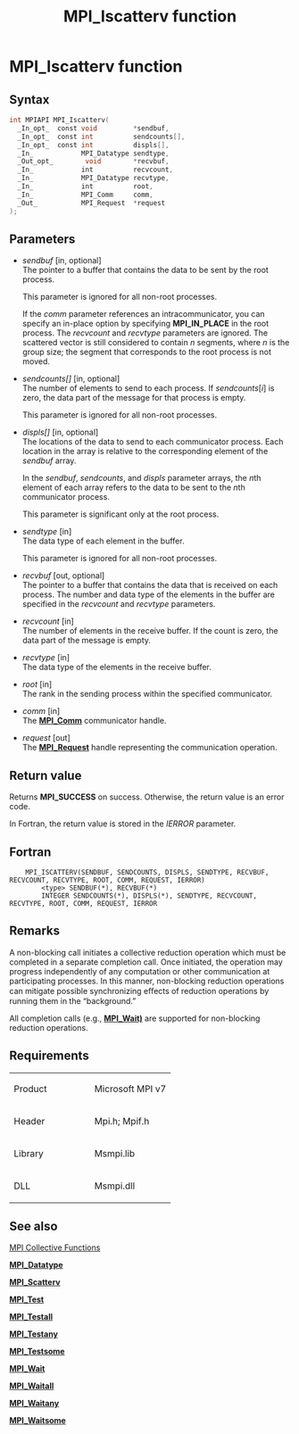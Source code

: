 ﻿---
title: MPI_Iscatterv function
TOCTitle: MPI_Iscatterv function
ms:assetid: 5675B3BF-395B-44B6-9CC0-A6DD9428974A
ms:mtpsurl: https://msdn.microsoft.com/en-us/library/Mt629170(v=VS.85)
ms:contentKeyID: 71965706
ms.date: 03/28/2018
mtps_version: v=VS.85
f1_keywords:
- MPI_ISCATTERV
- mpif/MPI_Iscatterv
- mpi/MPI_ISCATTERV
dev_langs:
- C++
- C
api_location:
- Msmpi.dll
api_name:
- MPI_Iscatterv
api_type:
- DLLExport
product:
- Windows
topic_type:
- apiref
- kbSyntax
product_family_name: VS
ROBOTS: INDEX,FOLLOW
---

# MPI\_Iscatterv function

## Syntax

``` c++
int MPIAPI MPI_Iscatterv(
  _In_opt_  const void         *sendbuf,
  _In_opt_  const int          sendcounts[],
  _In_opt_  const int          displs[],
  _In_            MPI_Datatype sendtype,
  _Out_opt_        void        *recvbuf,
  _In_            int          recvcount,
  _In_            MPI_Datatype recvtype,
  _In_            int          root,
  _In_            MPI_Comm     comm,
  _Out_           MPI_Request  *request
);
```

## Parameters

  - *sendbuf* \[in, optional\]  
    The pointer to a buffer that contains the data to be sent by the root process.
    
    This parameter is ignored for all non-root processes.
    
    If the *comm* parameter references an intracommunicator, you can specify an in-place option by specifying **MPI\_IN\_PLACE** in the root process. The *recvcount* and *recvtype* parameters are ignored. The scattered vector is still considered to contain *n* segments, where *n* is the group size; the segment that corresponds to the root process is not moved.

  - *sendcounts\[\]* \[in, optional\]  
    The number of elements to send to each process. If *sendcounts*\[*i*\] is zero, the data part of the message for that process is empty.
    
    This parameter is ignored for all non-root processes.

  - *displs\[\]* \[in, optional\]  
    The locations of the data to send to each communicator process. Each location in the array is relative to the corresponding element of the *sendbuf* array.
    
    In the *sendbuf*, *sendcounts*, and *displs* parameter arrays, the *n*th element of each array refers to the data to be sent to the *n*th communicator process.
    
    This parameter is significant only at the root process.

  - *sendtype* \[in\]  
    The data type of each element in the buffer.
    
    This parameter is ignored for all non-root processes.

  - *recvbuf* \[out, optional\]  
    The pointer to a buffer that contains the data that is received on each process. The number and data type of the elements in the buffer are specified in the *recvcount* and *recvtype* parameters.

  - *recvcount* \[in\]  
    The number of elements in the receive buffer. If the count is zero, the data part of the message is empty.

  - *recvtype* \[in\]  
    The data type of the elements in the receive buffer.

  - *root* \[in\]  
    The rank in the sending process within the specified communicator.

  - *comm* \[in\]  
    The [**MPI\_Comm**](mpi-comm-enumeration.md) communicator handle.

  - *request* \[out\]  
    The [**MPI\_Request**](mpi-comm-enumeration.md) handle representing the communication operation.

## Return value

Returns **MPI\_SUCCESS** on success. Otherwise, the return value is an error code.

In Fortran, the return value is stored in the *IERROR* parameter.

## Fortran

``` FORTRAN
    MPI_ISCATTERV(SENDBUF, SENDCOUNTS, DISPLS, SENDTYPE, RECVBUF, RECVCOUNT, RECVTYPE, ROOT, COMM, REQUEST, IERROR)
        <type> SENDBUF(*), RECVBUF(*)
        INTEGER SENDCOUNTS(*), DISPLS(*), SENDTYPE, RECVCOUNT, RECVTYPE, ROOT, COMM, REQUEST, IERROR
```

## Remarks

A non-blocking call initiates a collective reduction operation which must be completed in a separate completion call. Once initiated, the operation may progress independently of any computation or other communication at participating processes. In this manner, non-blocking reduction operations can mitigate possible synchronizing eﬀects of reduction operations by running them in the “background.”

All completion calls (e.g., [**MPI\_Wait)**](mpi-wait-function.md) are supported for non-blocking reduction operations.

## Requirements

<table>
<colgroup>
<col style="width: 50%" />
<col style="width: 50%" />
</colgroup>
<tbody>
<tr class="odd">
<td><p>Product</p></td>
<td><p>Microsoft MPI v7</p></td>
</tr>
<tr class="even">
<td><p>Header</p></td>
<td>Mpi.h;
Mpif.h</td>
</tr>
<tr class="odd">
<td><p>Library</p></td>
<td>Msmpi.lib</td>
</tr>
<tr class="even">
<td><p>DLL</p></td>
<td>Msmpi.dll</td>
</tr>
</tbody>
</table>


## See also

[MPI Collective Functions](mpi-collective-functions.md)

[**MPI\_Datatype**](mpi-datatype-enumeration.md)

[**MPI\_Scatterv**](mpi-scatterv-function.md)

[**MPI\_Test**](mpi-test-function.md)

[**MPI\_Testall**](mpi-testall-function.md)

[**MPI\_Testany**](mpi-testany-function.md)

[**MPI\_Testsome**](mpi-testsome-function.md)

[**MPI\_Wait**](mpi-wait-function.md)

[**MPI\_Waitall**](mpi-waitall-function.md)

[**MPI\_Waitany**](mpi-waitany-function.md)

[**MPI\_Waitsome**](mpi-waitsome-function.md)


